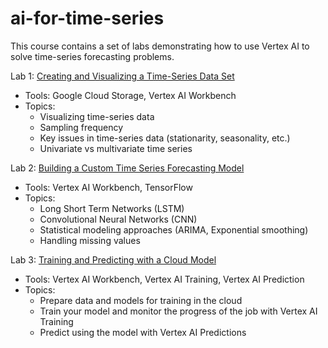 # ai-for-time-series

This course contains a set of labs demonstrating how to use Vertex AI to solve time-series forecasting problems.

Lab 1: [Creating and Visualizing a Time-Series Data Set](notebooks/01-explore.ipynb)
* Tools: Google Cloud Storage, Vertex AI Workbench
* Topics:
  * Visualizing time-series data
  * Sampling frequency
  * Key issues in time-series data (stationarity, seasonality, etc.)
  * Univariate vs multivariate time series

Lab 2: [Building a Custom Time Series Forecasting Model](notebooks/02-model.ipynb)
* Tools: Vertex AI Workbench, TensorFlow
* Topics:
  * Long Short Term Networks (LSTM)
  * Convolutional Neural Networks (CNN)
  * Statistical modeling approaches (ARIMA, Exponential smoothing)
  * Handling missing values

Lab 3: [Training and Predicting with a Cloud Model](notebooks/03-cloud-training.ipynb)
* Tools: Vertex AI Workbench, Vertex AI Training, Vertex AI Prediction
* Topics:
  * Prepare data and models for training in the cloud
  * Train your model and monitor the progress of the job with Vertex AI Training
  * Predict using the model with Vertex AI Predictions
